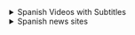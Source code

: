 <details>
<summary>Spanish Videos with Subtitles</summary>

Source: <a href="https://howlearnspanish.com/spanish-videos-subtitles-free/">Spanish Videos with Subtitles</a>

RTVE
  1. <a href="http://www.rtve.es/alacarta/videos/telediario/">RTVE news</a>
  1. <a href="http://www.rtve.es/documentales/">Documentaries</a>
  1. <a href="http://www.rtve.es/television/isabel-la-catolica/capitulos-completos/"> Queen Isabella Telenovela</a>
  1. <a href="http://www.rtve.es/television/carlos-rey-emperador/capitulos-completos/"> King Carlos Telenovela</a>


Telemundo
  1. <a href="https://www.youtube.com/user/telemundotv/videos?view=0">Telemundo en Youtube</a>
  1. <a href="https://www.telemundo.com/">Telemundo sitio oficial</a>
</details>


<details>
  <summary>Spanish news sites</summary>
  
1. <a href="https://noticiasya.com/">NoticiasYA: Noticias de Tampa</a>
1. <a href="https://www.univision.com/temas/tampa">Univision: Noticias de Tampa</a>
1. <a href="https://www.tampabay.com/centro/">Noticias por TampaBay</a>
1. <a href="https://www.telemundo49.com/">Telemundo Tampa</a>

</details>

